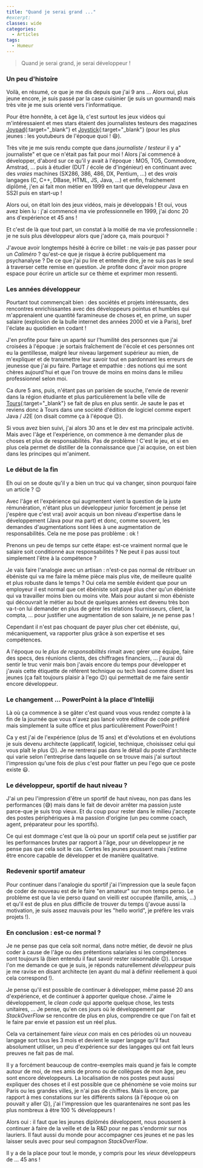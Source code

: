 ```yaml
---
title: "Quand je serai grand ..."
#excerpt: 
classes: wide
categories:
  - Articles
tags:
  - Humeur 
---
```

> Quand je serai grand, je serai développeur !

### Un peu d'histoire
Voilà, en résumé, ce que je me dis depuis que j'ai 9 ans ... Alors oui, plus jeune encore, je suis passé par la case cuisinier (je suis un gourmand) mais très vite je me suis orienté vers l'informatique.

Pour être honnête, à cet âge là, c'est surtout les jeux vidéos qui m'intéressaient et mes stars étaient des journalistes testeurs des magazines [Joypad](https://fr.wikipedia.org/wiki/Joypad_(magazine)){:target="_blank"} et [Joystick](https://fr.wikipedia.org/wiki/Joystick_(magazine)){:target="_blank"} (pour les plus jeunes : les youtubeurs de l'époque quoi ! :smile:).

Très vite je me suis rendu compte que dans *journaliste / testeur* il y a" journaliste" et que ce n'était pas fait pour moi !
Alors j'ai commencé à développer, d'abord sur ce qu'il y avait à l'époque : MO5, TO5, Commodore, Amstrad, ... puis à étudier (DUT / école de d'ingénieur) en continuant avec des *vraies* machines (SX286, 386, 486, DX, Pentium, ...) et des *vrais* langages (C, C++, DBase, HTML, JS, Java, ...) et enfin, fraîchement diplômé, j'en ai fait mon métier en 1999 en tant que développeur Java en SS2I puis en start-up !

Alors oui, on était loin des jeux vidéos, mais je développais ! Et oui, vous avez bien lu : j'ai commencé ma vie professionnelle en 1999, j'ai donc 20 ans d'expérience et 45 ans !

Et c'est de là que tout part, un constat à la moitié de ma vie professionnelle : je ne suis plus développeur alors que j'adore ça, mais pourquoi ?

J'avoue avoir longtemps hésité à écrire ce billet : ne vais-je pas passer pour un *Caliméro* ? qu'est-ce que je risque à écrire publiquement ma psychanalyse ? De ce que j'ai pu lire et entendre dire, je ne suis pas le seul à traverser cette remise en question. Je profite donc d'avoir mon propre espace pour écrire un article sur ce thème et exprimer mon ressenti.

### Les années développeur
Pourtant tout commençait bien : des sociétés et projets intéressants, des rencontres enrichissantes avec des développeurs pointus et humbles qui m'apprenaient une quantité faramineuse de choses et, en prime, un super salaire (explosion de la bulle internet des années 2000 et vie à Paris), bref l'éclate au quotidien en codant !

J'en profite pour faire un aparté sur l'humilité des personnes que j'ai croisées à l'époque : je sortais fraîchement de l'école et ces personnes ont eu la gentillesse, malgré leur niveau largement supérieur au mien, de m'expliquer et de transmettre leur savoir tout en pardonnant les erreurs de jeunesse que j'ai pu faire. Partage et empathie : des notions qui me sont chères aujourd'hui et que l'on trouve de moins en moins dans le milieu professionnel selon moi. 

Ca dure 5 ans, puis, n'étant pas un parisien de souche, l'envie de revenir dans la région étudiante et plus particulièrement la belle ville de [Tours](https://www.tours.fr/){:target="_blank"} se fait de plus en plus sentir. Je saute le pas et reviens donc à Tours dans une société d'édition de logiciel comme expert Java / J2E (on disait comme ça à l'époque :wink:).

Si vous avez bien suivi, j'ai alors 30 ans et le dev est ma principale activité. Mais avec l'âge et l'expérience, on commence à me demander plus de choses et plus de responsabilités. Pas de problème ! C'est le jeu, et si en plus cela permet de distiller de la connaissance que j'ai acquise, on est bien dans les principes qui m'animent.

### Le début de la fin
Eh oui on se doute qu'il y a bien un truc qui va changer, sinon pourquoi faire un article ? :wink:

Avec l'âge et l'expérience qui augmentent vient la question de la juste rémunération, n'étant plus un développeur junior forcément je pense (et j'espère que c'est vrai) avoir acquis un bon niveau d'expertise dans le développement (Java pour ma part) et donc, comme souvent, les demandes d'augmentations sont liées à une augmentation de responsabilités. Cela ne me pose pas problème : ok !

Prenons un peu de temps sur cette étape: est-ce vraiment normal que le salaire soit conditionné aux responsabilités ? Ne peut il pas aussi tout simplement l'être à la compétence ? 

Je vais faire l'analogie avec un artisan : n'est-ce pas normal de rétribuer un ébéniste qui va me faire la même pièce mais plus vite, de meilleure qualité et plus robuste dans le temps ? Oui cela me semble évident que pour un employeur il est normal que cet ébéniste soit payé plus cher qu'un ébéniste qui va travailler moins bien ou moins vite. Mais pour autant si mon ébéniste qui découvrait le métier au bout de quelques années est devenu très bon va-t-on lui demander en plus de gérer les relations fournisseurs, client, la compta, ... pour justifier une augmentation de son salaire, je ne pense pas !

Cependant il n'est pas choquant de payer plus cher cet ébéniste, qui, mécaniquement, va rapporter plus grâce à son expertise et ses compétences.

A l'époque ou le *plus de responsabilités* rimait avec gérer une équipe, faire des specs, des réunions clients, des chiffrages financiers, ... j'aurai dû sentir le truc venir mais bon j'avais encore du temps pour développer et j'avais cette étiquette de référent technique ou tech lead comme disent les jeunes (ça fait toujours plaisir à l'ego :wink:) qui permettait de me faire sentir encore développeur.

### Le changement ... PowerPoint à la place d'Intelliji
Là où ça commence à se gâter c'est quand vous vous rendez compte à la fin de la journée que vous n'avez pas lancé votre éditeur de code préféré mais simplement la suite office et plus particulièrement PowerPoint !

Ca y est j'ai de l'expérience (plus de 15 ans) et d'évolutions et en évolutions je suis devenu architecte (applicatif, logiciel, technique, choisissez celui qui vous plaît le plus :wink:). Je ne rentrerai pas dans le détail du poste d'architecte qui varie selon l'entreprise dans laquelle on se trouve mais j'ai surtout l'impression qu'une fois de plus c'est pour flatter un peu l'ego que ce poste existe :smiley:.

### Le développeur, sportif de haut niveau ?
J'ai un peu l'impression d'être un sportif de haut niveau, non pas dans les performances (:sweat_smile:) mais dans le fait de devoir arrêter ma passion juste parce-que je suis trop vieux. Et du coup pour rester dans le milieu j'accepte des postes périphériques à ma passion d'origine (un peu comme coach, agent, préparateur pour les sportifs).

Ce qui est dommage c'est que là où pour un sportif cela peut se justifier par les performances brutes par rapport à l'âge, pour un développeur je ne pense pas que cela soit le cas. Certes les jeunes poussent mais j'estime être encore capable de développer et de manière qualitative.

### Redevenir sportif amateur
Pour continuer dans l'analogie du sportif j'ai l'impression que la seule façon de coder de nouveau est de le faire "en amateur" sur mon temps perso. Le problème est que la vie perso quand on vieilli est occupée (famille, amis, ...) et qu'il est de plus en plus difficile de trouver du temps (j'avoue aussi la motivation, je suis assez mauvais pour les "hello world", je préfère les vrais projets !).

### En conclusion : est-ce normal ?
Je ne pense pas que cela soit normal, dans notre métier, de devoir ne plus coder à cause de l'âge ou des prétentions salariales si les compétences sont toujours là (bien entendu il faut savoir rester raisonnable :wink:).
Lorsque l'on me demande ce que je suis, je réponds naturellement *développeur* puis je me ravise en disant architecte (en ayant du mal à définir réellement à quoi cela correspond !).

Je pense qu'il est possible de continuer à développer, même passé 20 ans d'expérience, et de continuer à apporter quelque chose. J'aime le développement, le *clean code* qui apporte quelque chose, les tests unitaires, ... Je pense, qu'en ces jours où le développement par *StackOverFlow* se rencontre de plus en plus, comprendre ce que l'on fait et le faire par envie et passion est un réel plus.

Cela va certainement faire *vieux con* mais en ces périodes où un nouveau langage sort tous les 3 mois et devient le super langage qu'il faut absolument utiliser, un peu d'expérience sur des langages qui ont fait leurs preuves ne fait pas de mal.

Il y a forcément beaucoup de contre-exemples mais quand je fais le compte autour de moi, de mes amis de promo ou de collègues de mon âge, peu sont encore développeurs. La localisation de nos postes peut aussi expliquer des choses et il est possible que ce phénomène se voie moins sur Paris ou les grandes villes, je n'ai pas de chiffres. Mais là encore, par rapport à mes constations sur les différents salons (à l'époque où on pouvait y aller :wink:), j'ai l'impression que les quarantenaires ne sont pas les plus nombreux à être 100 % développeurs !

Alors oui : il faut que les jeunes diplômés développent, nous poussent à continuer à faire de la veille et de la R&D pour ne pas s'endormir sur nos lauriers. Il faut aussi du monde pour accompagner ces jeunes et ne pas les laisser seuls avec pour seul compagnon *StackOverFlow*.

Il y a de la place pour tout le monde, y compris pour les *vieux* développeurs de ... 45 ans !
